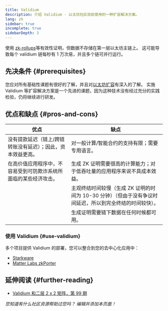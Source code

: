 ```yaml
---
title: Validium
description: 介绍 Validium - 以太坊社区目前使用的一种扩容解决方案。
lang: zh
sidebar: true
incomplete: true
sidebarDepth: 3
---
```


使用 [zk-rollups](/developers/docs/scaling/zk-rollups/)等有效性证明，但数据不存储在第一层以太坊主链上。 这可能导致每个 validium 链每秒有 1 万次易，并且多个链可并行运行。

## 先决条件 {#prerequisites}

您应对所有基础性课题有很好的了解，并且对[以太坊扩容](/developers/docs/scaling/)有深入的了解。 实施 Validium 等扩容解决方案是一个先进的课题，因为这种技术没有经过充分的实践检验，仍将继续进行研发。

## 优点和缺点 {#pros-and-cons}

| 优点                                                             | 缺点                                                                                                      |
| ---------------------------------------------------------------- | --------------------------------------------------------------------------------------------------------- |
| 没有提款延迟（链上/跨链转账没有延迟）；因此，资本效益更高。      | 对一般计算/智能合约的支持有限；需要专用语言。                                                             |
| 在高价值应用程序中，不容易受到可防欺诈系统所面临的某些经济攻击。 | 生成 ZK 证明需要很高的计算能力；对于低吞吐量的应用程序来说不具成本效益。                                  |
|                                                                  | 主观终结时间较慢（生成 ZK 证明的时间为 10-30 分钟）（但由于没有争议时间延迟，所以到完全终结的时间较快）。 |
|                                                                  | 生成证明需要链下数据在任何时候都可用。                                                                    |

### 使用 Validium {#use-validium}

多个项目提供 Validium 的部署，您可以整合到您的去中心化应用中：

- [Starkware](https://starkware.co/)
- [Matter Labs zkPorter](https://matter-labs.io/)

## 延伸阅读 {#further-reading}

- [Validium 和二层 2 x 2 矩阵，第 99 期](https://www.buildblockchain.tech/newsletter/issues/no-99-validium-and-the-layer-2-two-by-two)

_您知道有什么社区资源帮助过您吗？ 编辑并添加本页面！_
